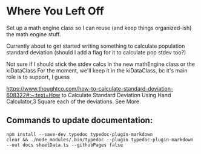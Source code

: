 # Where You Left Off

Set up a math engine class so I can reuse (and keep things organized-ish) the math engine stuff.

Currently about to get started writing something to calculate population standard deviation (should I add a flag for it to calculate pop stdev too?)

Not sure if I should stick the stdev calcs in the new mathEngine class or the kiDataClass
  For the moment, we'll keep it in the kiDataClass, bc it's main role is to support, I guess

  <https://www.thoughtco.com/how-to-calculate-standard-deviation-608322#:~:text=How> to Calculate Standard Deviation Using Hand Calculator,3 Square each of the deviations. See More.


## Commands to update documentation:

```/bin/bash
npm install --save-dev typedoc typedoc-plugin-markdown
clear && ./node_modules/.bin/typedoc --plugin typedoc-plugin-markdown --out docs sheetData.ts --githubPages false
```
